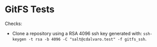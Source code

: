 # GitFS Tests

Checks:

- Clone a repository using a RSA 4096 ssh key generated with: `ssh-keygen -t rsa -b 4096 -C "salt@cdalvaro.test" -f gitfs_ssh`.
